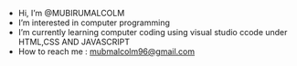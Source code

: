 - Hi, I’m @MUBIRUMALCOLM
-  I’m interested in computer programming
-  I’m currently learning computer coding using visual studio ccode under HTML,CSS AND JAVASCRIPT
-  How to reach me : mubmalcolm96@gmail.com

<!---
MUBIRUMALCOLM/MUBIRUMALCOLM is a ✨ special ✨ repository because its `README.md` (this file) appears on your GitHub profile.
You can click the Preview link to take a look at your changes.
--->
